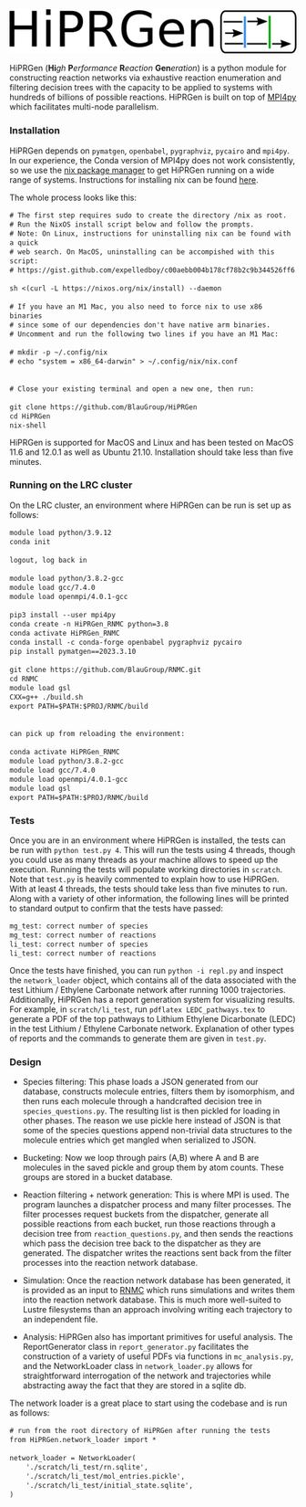 <img src="./logo.png">

HiPRGen (**Hi**_gh_ **P**_erformance_ **R**_eaction_ **Gen**_eration_) is a python module for constructing reaction networks via exhaustive reaction enumeration and filtering decision trees with the capacity to be applied to systems with hundreds of billions of possible reactions. HiPRGen is built on top of [MPI4py](https://mpi4py.readthedocs.io/en/stable/) which facilitates multi-node parallelism.

### Installation

HiPRGen depends on `pymatgen`, `openbabel`, `pygraphviz`, `pycairo` and `mpi4py`. In our experience, the Conda version of MPI4py does not work consistently, so we use the [nix package manager](https://nixos.org/) to get HiPRGen running on a wide range of systems.  Instructions for installing nix can be found [here](https://nixos.org/download.html).

The whole process looks like this:
```
# The first step requires sudo to create the directory /nix as root.
# Run the NixOS install script below and follow the prompts.
# Note: On Linux, instructions for uninstalling nix can be found with a quick
# web search. On MacOS, uninstalling can be accompished with this script:
# https://gist.github.com/expelledboy/c00aebb004b178cf78b2c9b344526ff6

sh <(curl -L https://nixos.org/nix/install) --daemon

# If you have an M1 Mac, you also need to force nix to use x86 binaries
# since some of our dependencies don't have native arm binaries.
# Uncomment and run the following two lines if you have an M1 Mac:

# mkdir -p ~/.config/nix
# echo "system = x86_64-darwin" > ~/.config/nix/nix.conf


# Close your existing terminal and open a new one, then run:

git clone https://github.com/BlauGroup/HiPRGen
cd HiPRGen
nix-shell
```

HiPRGen is supported for MacOS and Linux and has been tested on MacOS 11.6 and 12.0.1 as well as Ubuntu 21.10. Installation should take less than five minutes.


### Running on the LRC cluster

On the LRC cluster, an environment where HiPRGen can be run is set up as follows:

```
module load python/3.9.12
conda init

logout, log back in

module load python/3.8.2-gcc
module load gcc/7.4.0
module load openmpi/4.0.1-gcc

pip3 install --user mpi4py
conda create -n HiPRGen_RNMC python=3.8
conda activate HiPRGen_RNMC
conda install -c conda-forge openbabel pygraphviz pycairo
pip install pymatgen==2023.3.10

git clone https://github.com/BlauGroup/RNMC.git
cd RNMC
module load gsl
CXX=g++ ./build.sh
export PATH=$PATH:$PROJ/RNMC/build


can pick up from reloading the environment:

conda activate HiPRGen_RNMC
module load python/3.8.2-gcc
module load gcc/7.4.0 
module load openmpi/4.0.1-gcc
module load gsl
export PATH=$PATH:$PROJ/RNMC/build
```

### Tests

Once you are in an environment where HiPRGen is installed, the tests can be run with `python test.py 4`. This will run the tests using 4 threads, though you could use as many threads as your machine allows to speed up the execution. Running the tests will populate working directories in `scratch`. Note that `test.py` is heavily commented to explain how to use HiPRGen. With at least 4 threads, the tests should take less than five minutes to run. Along with a variety of other information, the following lines will be printed to standard output to confirm that the tests have passed:

```
mg_test: correct number of species
mg_test: correct number of reactions
li_test: correct number of species
li_test: correct number of reactions
```

Once the tests have finished, you can run `python -i repl.py` and inspect the `network_loader` object, which contains all of the data associated with the test Lithium / Ethylene Carbonate network after running 1000 trajectories. Additionally, HiPRGen has a report generation system for visualizing results. For example, in `scratch/li_test`, run `pdflatex LEDC_pathways.tex` to generate a PDF of the top pathways to Lithium Ethylene Dicarbonate (LEDC) in the test Lithium / Ethylene Carbonate network. Explanation of other types of reports and the commands to generate them are given in `test.py`.


### Design

- Species filtering: This phase loads a JSON generated from our database, constructs molecule entries, filters them by isomorphism, and then runs each molecule through a handcrafted decision tree in `species_questions.py`. The resulting list is then pickled for loading in other phases. The reason we use pickle here instead of JSON is that some of the species questions append non-trivial data structures to the molecule entries which get mangled when serialized to JSON.

- Bucketing: Now we loop through pairs (A,B) where A and B are molecules in the saved pickle and group them by atom counts. These groups are stored in a bucket database.

- Reaction filtering + network generation: This is where MPI is used. The program launches a dispatcher process and many filter processes. The filter processes request buckets from the dispatcher, generate all possible reactions from each bucket, run those reactions through a decision tree from `reaction_questions.py`, and then sends the reactions which pass the decision tree back to the dispatcher as they are generated. The dispatcher writes the reactions sent back from the filter processes into the reaction network database.

- Simulation: Once the reaction network database has been generated, it is provided as an input to [RNMC](https://github.com/BlauGroup/RNMC) which runs simulations and writes them into the reaction network database. This is much more well-suited to Lustre filesystems than an approach involving writing each trajectory to an independent file.

- Analysis: HiPRGen also has important primitives for useful analysis. The ReportGenerator class in `report_generator.py` facilitates the construction of a variety of useful PDFs via functions in `mc_analysis.py`, and the NetworkLoader class in `network_loader.py` allows for straightforward interrogation of the network and trajectories while abstracting away the fact that they are stored in a sqlite db.

The network loader is a great place to start using the codebase and is run as follows:

```
# run from the root directory of HiPRGen after running the tests
from HiPRGen.network_loader import *

network_loader = NetworkLoader(
    './scratch/li_test/rn.sqlite',
    './scratch/li_test/mol_entries.pickle',
    './scratch/li_test/initial_state.sqlite',
)
```
